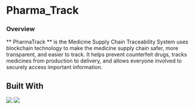 # Pharma_Track
### Overview
** PharmaTrack ** is the  Medicine Supply Chain Traceability System uses blockchain technology to make the medicine supply chain safer, more transparent, and easier to track. It helps prevent counterfeit drugs, tracks medicines from production to delivery, and allows everyone involved to securely access important information.

## Built With

![](https://img.shields.io/badge/Code-Solidity-informational?style=flat&logo=Solidity&color=363636)
![](https://img.shields.io/badge/Code-Ethereum-informational?style=flat&logo=Ethereum&color=3C3C3D)




